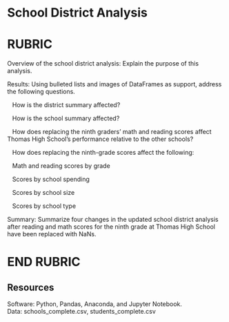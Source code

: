 # School District Analysis


# RUBRIC


Overview of the school district analysis: Explain the purpose of this analysis.

Results: Using bulleted lists and images of DataFrames as support, address the following questions.

&nbsp;&nbsp;&nbsp;How is the district summary affected?

&nbsp;&nbsp;&nbsp;How is the school summary affected?

&nbsp;&nbsp;&nbsp;How does replacing the ninth graders’ math and reading scores affect Thomas High School’s performance relative to the other schools?

&nbsp;&nbsp;&nbsp;How does replacing the ninth-grade scores affect the following:

&nbsp;&nbsp;&nbsp;Math and reading scores by grade

&nbsp;&nbsp;&nbsp;Scores by school spending

&nbsp;&nbsp;&nbsp;Scores by school size

&nbsp;&nbsp;&nbsp;Scores by school type

Summary: Summarize four changes in the updated school district analysis after reading and math scores for the ninth grade at Thomas High School have been replaced with NaNs.


# END RUBRIC


## Resources
Software: Python, Pandas, Anaconda, and Jupyter Notebook.\
Data: schools_complete.csv, students_complete.csv
